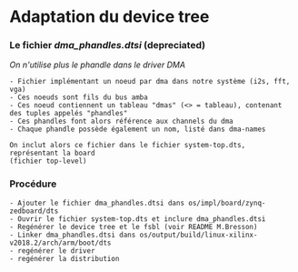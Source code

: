 # Adaptation du device tree

### Le fichier *dma_phandles.dtsi* (depreciated)
_On n'utilise plus le phandle dans le driver DMA_
```
- Fichier implémentant un noeud par dma dans notre système (i2s, fft, vga)
- Ces noeuds sont fils du bus amba
- Ces noeud contiennent un tableau "dmas" (<> = tableau), contenant des tuples appelés "phandles"
- Ces phandles font alors référence aux channels du dma
- Chaque phandle possède également un nom, listé dans dma-names

On inclut alors ce fichier dans le fichier system-top.dts, représentant la board
(fichier top-level)
```

### Procédure
```
- Ajouter le fichier dma_phandles.dtsi dans os/impl/board/zynq-zedboard/dts
- Ouvrir le fichier system-top.dts et inclure dma_phandles.dtsi
- Regénérer le device tree et le fsbl (voir README M.Bresson)
- Linker dma_phandles.dtsi dans os/output/build/linux-xilinx-v2018.2/arch/arm/boot/dts
- regénérer le driver 
- regénérer la distribution
```

